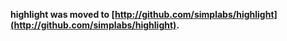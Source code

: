 **highlight was moved to [http://github.com/simplabs/highlight](http://github.com/simplabs/highlight).**